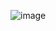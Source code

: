 ![image](https://user-images.githubusercontent.com/72396348/186490849-806e0afd-0d2f-4c61-a6aa-f79c78c528e3.png)
